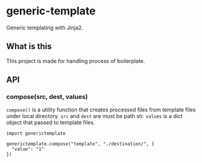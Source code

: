 # generic-template

Generic templating with Jinja2.

## What is this

This project is made for handling process of boilerplate.

## API

### compose(src, dest, values)

`compose()` is a utility function that creates processed files from template files under local directory. `src` and `dest` are must be path str. `values` is a dict object that passed to template files.
```
import generictemplate

generictemplate.compose("template", "./destination/", {
  "value": "1"
})
```
